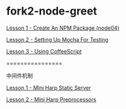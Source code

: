 fork2-node-greet
================

[Lesson 1 - Create An NPM Package (node04)](https://gist.github.com/mtmzorro/af4751a652b27c53e050)

[Lesson 2 - Setting Up Mocha For Testing](https://gist.github.com/mtmzorro/ef8aecbdbd7f8de0428c)

[Lesson 3 - Using CoffeeScript](https://gist.github.com/mtmzorro/7db19b24c2cdfa29fb50)

================

中间件机制

[Lesson 1 - Mini Harp Static Server](https://gist.github.com/mtmzorro/001ef37b744296fb9ba2)

[Lesson 2 - Mini Harp Preprocessors](https://gist.github.com/mtmzorro/001ef37b744296fb9ba2)


